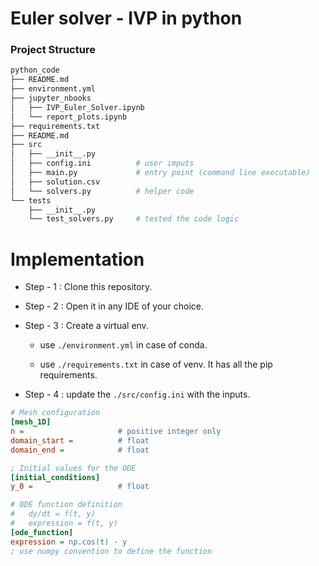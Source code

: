 # Euler solver - IVP in python

### Project Structure

```bash
python_code
├── README.md
├── environment.yml
├── jupyter_nbooks          
│   ├── IVP_Euler_Solver.ipynb
│   └── report_plots.ipynb   
├── requirements.txt
├── README.md
├── src
│   ├── __init__.py
│   ├── config.ini          # user imputs
│   ├── main.py             # entry point (command line executable)
│   ├── solution.csv
│   └── solvers.py          # helper code
└── tests
    ├── __init__.py
    └── test_solvers.py     # tested the code logic
```

# Implementation

- Step - 1 : Clone this repository.

- Step - 2 : Open it in any IDE of your choice.
- Step - 3 : Create a virtual env.
    - use ```./environment.yml``` in case of conda.

    - use ```./requirements.txt``` in case of venv. It has all the pip requirements.

- Step - 4 : update the ```./src/config.ini``` with the inputs.
``` ini
# Mesh configuration
[mesh_1D]
n =                     # positive integer only
domain_start =          # float
domain_end =            # float 

; Initial values for the ODE
[initial_conditions]
y_0 =                   # float

# ODE function definition
#   dy/dt = f(t, y)
#   expression = f(t, y)
[ode_function]
expression = np.cos(t) - y  
; use numpy convention to define the function

```